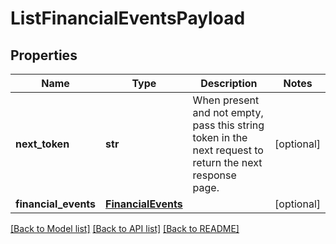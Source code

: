 # ListFinancialEventsPayload

## Properties
Name | Type | Description | Notes
------------ | ------------- | ------------- | -------------
**next_token** | **str** | When present and not empty, pass this string token in the next request to return the next response page. | [optional] 
**financial_events** | [**FinancialEvents**](FinancialEvents.md) |  | [optional] 

[[Back to Model list]](../README.md#documentation-for-models) [[Back to API list]](../README.md#documentation-for-api-endpoints) [[Back to README]](../README.md)

